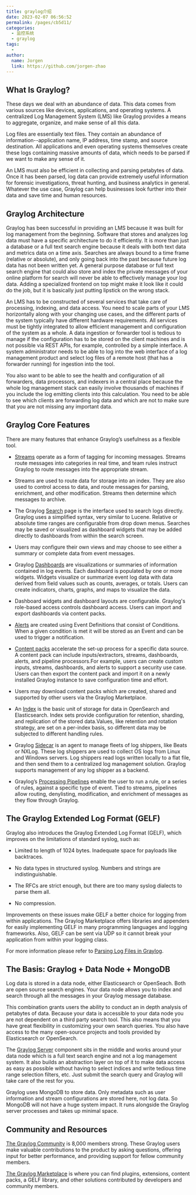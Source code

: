 ```yaml
---
title: graylog介绍
date: 2023-02-07 06:56:52
permalink: /pages/cb5d11/
categories:
  - 监控系统
  - graylog
tags:
  - 
author: 
  name: Jorgen
  link: https://github.com/jorgen-zhao
---
```

## What Is Graylog?
These days we deal with an abundance of data. This data comes from various sources like devices, applications, and operating systems. A centralized Log Management System (LMS) like Graylog provides a means to aggregate, organize, and make sense of all this data.

Log files are essentially text files. They contain an abundance of information--application name, IP address, time stamp, and source destination. All applications and even operating systems themselves create these logs containing massive amounts of data, which needs to be parsed if we want to make any sense of it.

An LMS must also be efficient in collecting and parsing petabytes of data. Once it has been parsed, log data can provide extremely useful information for forensic investigations, threat hunting, and business analytics in general. Whatever the use case, Graylog can help businesses look further into their data and save time and human resources.

## Graylog Architecture
Graylog has been successful in providing an LMS because it was built for log management from the beginning. Software that stores and analyzes log data must have a specific architecture to do it efficiently. It is more than just a database or a full text search engine because it deals with both text data and metrics data on a time axis. Searches are always bound to a time frame (relative or absolute), and only going back into the past because future log data has not been written yet. A general purpose database or full text search engine that could also store and index the private messages of your online platform for search will never be able to effectively manage your log data. Adding a specialized frontend on top might make it look like it could do the job, but it is basically just putting lipstick on the wrong stack.

An LMS has to be constructed of several services that take care of processing, indexing, and data access. You need to scale parts of your LMS horizontally along with your changing use cases, and the different parts of the system typically have different hardware requirements. All services must be tightly integrated to allow efficient management and configuration of the system as a whole. A data ingestion or forwarder tool is tedious to manage if the configuration has to be stored on the client machines and is not possible via REST APIs, for example, controlled by a simple interface. A system administrator needs to be able to log into the web interface of a log management product and select log files of a remote host (that has a forwarder running) for ingestion into the tool.

You also want to be able to see the health and configuration of all forwarders, data processors, and indexers in a central place because the whole log management stack can easily involve thousands of machines if you include the log emitting clients into this calculation. You need to be able to see which clients are forwarding log data and which are not to make sure that you are not missing any important data.

## Graylog Core Features
There are many features that enhance Graylog’s usefulness as a flexible tool.

- [Streams](https://go2docs.graylog.org/5-0/making_sense_of_your_log_data/streams.html) operate as a form of tagging for incoming messages. Streams route messages into categories in real time, and team rules instruct Graylog to route messages into the appropriate stream.

- Streams are used to route data for storage into an index. They are also used to control access to data, and route messages for parsing, enrichment, and other modification. Streams then determine which messages to archive.

- The Graylog [Search](https://go2docs.graylog.org/5-0/making_sense_of_your_log_data/how_to_search_your_log_data.html?Highlight=search%20) page is the interface used to search logs directly. Graylog uses a simplified syntax, very similar to Lucene. Relative or absolute time ranges are configurable from drop down menus. Searches may be saved or visualized as dashboard widgets that may be added directly to dashboards from within the search screen.

- Users may configure their own views and may choose to see either a summary or complete data from event messages.

- Graylog [Dashboards](https://go2docs.graylog.org/5-0/interacting_with_your_log_data/dashboards.html) are visualizations or summaries of information contained in log events. Each dashboard is populated by one or more widgets. Widgets visualize or summarize event log data with data derived from field values such as counts, averages, or totals. Users can create indicators, charts, graphs, and maps to visualize the data.

- Dashboard widgets and dashboard layouts are configurable. Graylog's role-based access controls dashboard access. Users can import and export dashboards via content packs.

- [Alerts](https://go2docs.graylog.org/5-0/interacting_with_your_log_data/alerts_and_notifications.html) are created using Event Definitions that consist of Conditions. When a given condition is met it will be stored as an Event and can be used to trigger a notification.

- [Content packs](https://go2docs.graylog.org/5-0/what_more_can_graylog_do_for_me/content_packs.html?Highlight=content%20packs) accelerate the set-up process for a specific data source. A content pack can include inputs/extractors, streams, dashboards, alerts, and pipeline processors.For example, users can create custom inputs, streams, dashboards, and alerts to support a security use case. Users can then export the content pack and import it on a newly installed Graylog instance to save configuration time and effort.

- Users may download content packs which are created, shared and supported by other users via the Graylog Marketplace.

- An [Index](https://go2docs.graylog.org/5-0/setting_up_graylog/index_model.html) is the basic unit of storage for data in OpenSearch and Elasticsearch. Index sets provide configuration for retention, sharding, and replication of the stored data.Values, like retention and rotation strategy, are set on a per-index basis, so different data may be subjected to different handling rules.

- Graylog [Sidecar](https://go2docs.graylog.org/5-0/getting_in_log_data/graylog_sidecar.html) is an agent to manage fleets of log shippers, like Beats or NXLog. These log shippers are used to collect OS logs from Linux and Windows servers. Log shippers read logs written locally to a flat file, and then send them to a centralized log management solution. Graylog supports management of any log shipper as a backend.

- Graylog’s [Processing Pipelines](https://go2docs.graylog.org/5-0/making_sense_of_your_log_data/pipelines.html) enable the user to run a rule, or a series of rules, against a specific type of event. Tied to streams, pipelines allow routing, denylisting, modification, and enrichment of messages as they flow through Graylog.

## The Graylog Extended Log Format (GELF)
Graylog also introduces the Graylog Extended Log Format (GELF), which improves on the limitations of standard syslog, such as:

  - Limited to length of 1024 bytes. Inadequate space for payloads like backtraces.

  - No data types in structured syslog. Numbers and strings are indistinguishable.

  - The RFCs are strict enough, but there are too many syslog dialects to parse them all.

  - No compression.

Improvements on these issues make GELF a better choice for logging from within applications. The Graylog Marketplace offers libraries and appenders for easily implementing GELF in many programming languages and logging frameworks. Also, GELF can be sent via UDP so it cannot break your application from within your logging class.

For more information please refer to [Parsing Log Files in Graylog](https://www.graylog.org/post/parsing-log-files-in-graylog-overview).

## The Basis: Graylog + Data Node + MongoDB
Log data is stored in a data node, either Elasticsearch or OpenSeach. Both are open source search engines. Your data node allows you to index and search through all the messages in your Graylog message database.

This combination grants users the ability to conduct an in depth analysis of petabytes of data. Because your data is accessible to your data node you are not dependent on a third party search tool. This also means that you have great flexibility in customizing your own search queries. You also have access to the many open-source projects and tools provided by Elasticsearch or OpenSearch.

The [Graylog Server](https://go2docs.graylog.org/5-0/what_is_graylog/what_is_graylog.htm) component sits in the middle and works around your data node which is a full text search engine and not a log management system. It also builds an abstraction layer on top of it to make data access as easy as possible without having to select indices and write tedious time range selection filters, etc. Just submit the search query and Graylog will take care of the rest for you.

Graylog uses MongoDB to store data. Only metadata such as user information and stream configurations are stored here, not log data. So MongoDB will not have a huge system impact. It runs alongside the Graylog server processes and takes up minimal space.

## Community and Resources
[The Graylog Community](https://community.graylog.org/) is 8,000 members strong. These Graylog users make valuable contributions to the product by asking questions, offering input for better performance, and providing support for fellow community members.

[The Graylog Marketplace](https://community.graylog.org/c/marketplace/31) is where you can find plugins, extensions, content packs, a GELF library, and other solutions contributed by developers and community members.
